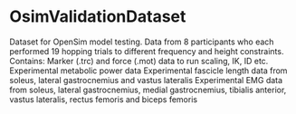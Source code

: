 # OsimValidationDataset
Dataset for OpenSim model testing. Data from 8 participants who each performed 19 hopping trials to different frequency and height constraints.
Contains:
Marker (.trc) and force (.mot) data to run scaling, IK, ID etc.
Experimental metabolic power data
Experimental fascicle length data from soleus, lateral gastrocnemius and vastus lateralis
Experimental EMG data from soleus, lateral gastrocnemius, medial gastrocnemius, tibialis anterior, vastus lateralis, rectus femoris and biceps femoris
